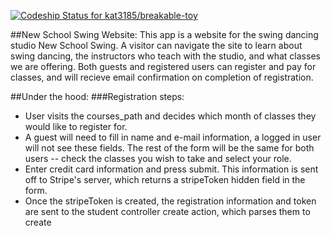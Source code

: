 [ ![Codeship Status for kat3185/breakable-toy](https://codeship.com/projects/6de31910-0bde-0133-93f5-0eda17052741/status?branch=master)](https://codeship.com/projects/90954)

##New School Swing Website:
This app is a website for the swing dancing studio New School Swing.  A visitor can navigate the site to learn about swing dancing, the instructors who teach with the studio, and what classes we are offering.  Both guests and registered users can register and pay for classes, and will recieve email confirmation on completion of registration.

##Under the hood:
###Registration steps:

- User visits the courses_path and decides which month of classes they would like to register for.
- A guest will need to fill in name and e-mail information, a logged in user will not see these fields.  The rest of the form will be the same for both users -- check the classes you wish to take and select your role.
- Enter credit card information and press submit.  This information is sent off to Stripe's server, which returns a stripeToken hidden field in the form.
- Once the stripeToken is created, the registration information and token are sent to the student controller create action, which parses them to create
